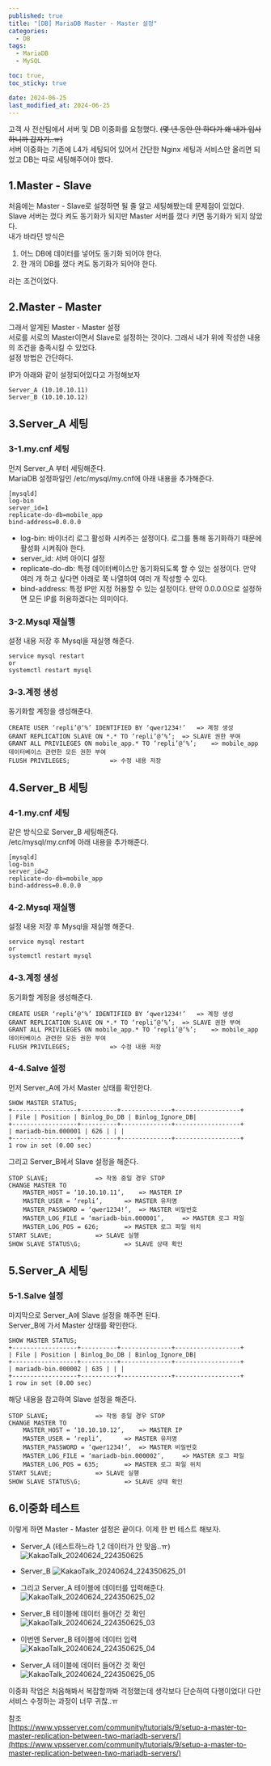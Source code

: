 ```yaml
---
published: true
title: "[DB] MariaDB Master - Master 설정"
categories:
  - DB
tags:
  - MariaDB
  - MySQL

toc: true,
toc_sticky: true

date: 2024-06-25
last_modified_at: 2024-06-25
---
```


고객 사 전산팀에서 서버 및 DB 이중화를 요청했다. ~~(몇 년 동안 안 하다가 왜 내가 입사하니까 갑자기..ㅠ)~~ <br>
서버 이중화는 기존에 L4가 세팅되어 있어서 간단한 Nginx 세팅과 서비스만 올리면 되었고 DB는 따로 세팅해주어야 했다.

## 1.Master - Slave
처음에는 Master - Slave로 설정하면 될 줄 알고 세팅해봤는데 문제점이 있었다.<br> 
Slave 서버는 껐다 켜도 동기화가 되지만 Master 서버를 껐다 키면 동기화가 되지 않았다.<br>
내가 바라던 방식은

1. 어느 DB에 데이터를 넣어도 동기화 되어야 한다.
2. 한 개의 DB를 껐다 켜도 동기화가 되어야 한다.

라는 조건이었다.

## 2.Master - Master
그래서 알게된 Master - Master 설정<br>
서로를 서로의 Master이면서 Slave로 설정하는 것이다. 그래서 내가 위에 작성한 내용의 조건을 충족시킬 수 있었다.<br>
설정 방법은 간단하다.

IP가 아래와 같이 설정되어있다고 가정해보자

```
Server_A (10.10.10.11)
Server_B (10.10.10.12)
```

## 3.Server_A 세팅
### 3-1.my.cnf 세팅
먼저 Server_A 부터 세팅해준다.<br>
MariaDB 설정파일인 /etc/mysql/my.cnf에 아래 내용을 추가해준다.


```
[mysqld]
log-bin
server_id=1 
replicate-do-db=mobile_app 
bind-address=0.0.0.0 
```
- log-bin: 바이너리 로그 활성화 시켜주는 설정이다. 로그를 통해 동기화하기 때문에 활성화 시켜줘야 한다.
- server_id: 서버 아이디 설정
- replicate-do-db: 특정 데이터베이스만 동기화되도록 할 수 있는 설정이다. 만약 여러 개 하고 싶다면 아래로 쭉 나열하여 여러 개 작성할 수 있다.
- bind-address: 특정 IP만 지정 허용할 수 있는 설정이다. 만약 0.0.0.0으로 설정하면 모든 IP를 허용하겠다는 의미이다.

### 3-2.Mysql 재실행
설정 내용 저장 후 Mysql을 재실행 해준다.
```
service mysql restart
or
systemctl restart mysql
```

### 3-3.계정 생성
동기화할 계정을 생성해준다.
```
CREATE USER ‘repli’@‘%’ IDENTIFIED BY ‘qwer1234!’	=> 계정 생성
GRANT REPLICATION SLAVE ON *.* TO ‘repli’@‘%’;	=> SLAVE 권한 부여
GRANT ALL PRIVILEGES ON mobile_app.* TO ‘repli’@‘%’;	=> mobile_app 데이터베이스 관련한 모든 권한 부여
FLUSH PRIVILEGES;			=> 수정 내용 저장
```

## 4.Server_B 세팅
### 4-1.my.cnf 세팅
같은 방식으로 Server_B 세팅해준다.<br>
/etc/mysql/my.cnf에 아래 내용을 추가해준다.


```
[mysqld]
log-bin
server_id=2
replicate-do-db=mobile_app 
bind-address=0.0.0.0 
```
### 4-2.Mysql 재실행
설정 내용 저장 후 Mysql을 재실행 해준다.
```
service mysql restart
or
systemctl restart mysql
```

### 4-3.계정 생성
동기화할 계정을 생성해준다.
```
CREATE USER ‘repli’@‘%’ IDENTIFIED BY ‘qwer1234!’	=> 계정 생성
GRANT REPLICATION SLAVE ON *.* TO ‘repli’@‘%’;	=> SLAVE 권한 부여
GRANT ALL PRIVILEGES ON mobile_app.* TO ‘repli’@‘%’;	=> mobile_app 데이터베이스 관련한 모든 권한 부여
FLUSH PRIVILEGES;			=> 수정 내용 저장
```

### 4-4.Salve 설정
먼저 Server_A에 가서 Master 상태를 확인한다.
```
SHOW MASTER STATUS;
+------------------+----------+--------------+------------------+
| File | Position | Binlog_Do_DB | Binlog_Ignore_DB|
+------------------+----------+--------------+------------------+
| mariadb-bin.000001 | 626 | | |
+------------------+----------+--------------+------------------+
1 row in set (0.00 sec)
```

그리고 Server_B에서 Slave 설정을 해준다.
```
STOP SLAVE;				=> 작동 중일 경우 STOP
CHANGE MASTER TO 
	MASTER_HOST = ‘10.10.10.11’, 	=> MASTER IP
	MASTER_USER = ‘repli’, 		=> MASTER 유저명
	MASTER_PASSWORD = ‘qwer1234!’, 	=> MASTER 비밀번호
	MASTER_LOG_FILE = ‘mariadb-bin.000001’, 	=> MASTER 로그 파일
	MASTER_LOG_POS = 626;		=> MASTER 로그 파일 위치
START SLAVE;			=> SLAVE 실행
SHOW SLAVE STATUS\G;			=> SLAVE 상태 확인
```
## 5.Server_A 세팅
### 5-1.Salve 설정
마지막으로 Server_A에 Slave 설정을 해주면 된다.<br>
Server_B에 가서 Master 상태를 확인한다.
```
SHOW MASTER STATUS;
+------------------+----------+--------------+------------------+
| File | Position | Binlog_Do_DB | Binlog_Ignore_DB|
+------------------+----------+--------------+------------------+
| mariadb-bin.000002 | 635 | | |
+------------------+----------+--------------+------------------+
1 row in set (0.00 sec)
```

해당 내용을 참고하여 Slave 설정을 해준다.
```
STOP SLAVE;				=> 작동 중일 경우 STOP
CHANGE MASTER TO 
	MASTER_HOST = ‘10.10.10.12’, 	=> MASTER IP
	MASTER_USER = ‘repli’, 		=> MASTER 유저명
	MASTER_PASSWORD = ‘qwer1234!’, 	=> MASTER 비밀번호
	MASTER_LOG_FILE = ‘mariadb-bin.000002’, 	=> MASTER 로그 파일
	MASTER_LOG_POS = 635;		=> MASTER 로그 파일 위치
START SLAVE;			=> SLAVE 실행
SHOW SLAVE STATUS\G;			=> SLAVE 상태 확인
```

## 6.이중화 테스트
이렇게 하면 Master - Master 설정은 끝이다. 이제 한 번 테스트 해보자.

- Server_A (테스트하느라 1,2 데이터가 안 맞음..ㅠ)
![KakaoTalk_20240624_224350625](https://github.com/yuna1313/yuna1313.github.io/assets/93983333/bb5b1ce7-1b84-4a5c-b823-24828e0ccf3f)

- Server_B
![KakaoTalk_20240624_224350625_01](https://github.com/yuna1313/yuna1313.github.io/assets/93983333/c663b8f8-0296-46aa-9444-4b06c87e914e)

- 그리고 Server_A 테이블에 데이터를 입력해준다.
![KakaoTalk_20240624_224350625_02](https://github.com/yuna1313/yuna1313.github.io/assets/93983333/0f158ae5-8622-4f54-876c-6a12aa8fb16a)

- Server_B 테이블에 데이터 들어간 것 확인
![KakaoTalk_20240624_224350625_03](https://github.com/yuna1313/yuna1313.github.io/assets/93983333/611e643e-bf79-4b4b-9604-636984c3db0d)

- 이번엔 Server_B 테이블에 데이터 입력
![KakaoTalk_20240624_224350625_04](https://github.com/yuna1313/yuna1313.github.io/assets/93983333/388be1bb-e2a0-4c94-badd-b1551b8be975)

- Server_A 테이블에 데이터 들어간 것 확인
![KakaoTalk_20240624_224350625_05](https://github.com/yuna1313/yuna1313.github.io/assets/93983333/9f25340f-ded7-4c44-a199-83154561ff9b)

이중화 작업은 처음해봐서 복잡할까봐 걱정했는데 생각보다 단순하여 다행이었다! 다만 서비스 수정하는 과정이 너무 귀찮..ㅠ

참조<br>
[https://www.vpsserver.com/community/tutorials/9/setup-a-master-to-master-replication-between-two-mariadb-servers/](https://www.vpsserver.com/community/tutorials/9/setup-a-master-to-master-replication-between-two-mariadb-servers/)<br>
